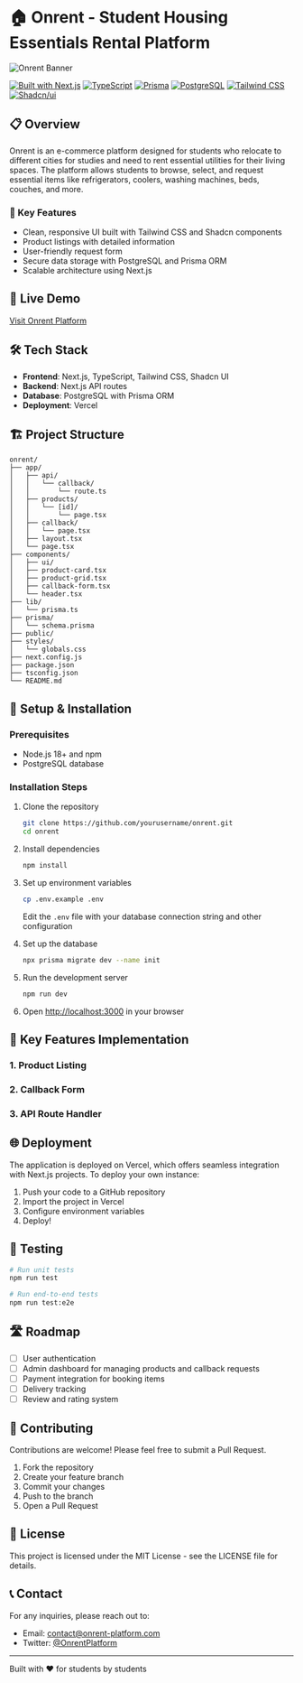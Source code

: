 # 🏠 Onrent - Student Housing Essentials Rental Platform

![Onrent Banner]()

[![Built with Next.js](https://img.shields.io/badge/Built%20with-Next.js-black?style=flat-square&logo=next.js)](https://nextjs.org/)
[![TypeScript](https://img.shields.io/badge/TypeScript-007ACC?style=flat-square&logo=typescript&logoColor=white)](https://www.typescriptlang.org/)
[![Prisma](https://img.shields.io/badge/Prisma-3982CE?style=flat-square&logo=Prisma&logoColor=white)](https://www.prisma.io/)
[![PostgreSQL](https://img.shields.io/badge/PostgreSQL-316192?style=flat-square&logo=postgresql&logoColor=white)](https://www.postgresql.org/)
[![Tailwind CSS](https://img.shields.io/badge/Tailwind_CSS-38B2AC?style=flat-square&logo=tailwind-css&logoColor=white)](https://tailwindcss.com/)
[![Shadcn/ui](https://img.shields.io/badge/shadcn/ui-000000?style=flat-square&logo=shadcnui&logoColor=white)](https://ui.shadcn.com/)

## 📋 Overview

Onrent is an e-commerce platform designed for students who relocate to different cities for studies and need to rent essential utilities for their living spaces. The platform allows students to browse, select, and request essential items like refrigerators, coolers, washing machines, beds, couches, and more.

### 🎯 Key Features

- Clean, responsive UI built with Tailwind CSS and Shadcn components
- Product listings with detailed information
- User-friendly request form
- Secure data storage with PostgreSQL and Prisma ORM
- Scalable architecture using Next.js

## 🚀 Live Demo

[Visit Onrent Platform](https://www.onrent.org.in/)

## 🛠️ Tech Stack

- **Frontend**: Next.js, TypeScript, Tailwind CSS, Shadcn UI
- **Backend**: Next.js API routes
- **Database**: PostgreSQL with Prisma ORM
- **Deployment**: Vercel

## 🏗️ Project Structure

```
onrent/
├── app/
│   ├── api/
│   │   └── callback/
│   │       └── route.ts
│   ├── products/
│   │   └── [id]/
│   │       └── page.tsx
│   ├── callback/
│   │   └── page.tsx
│   ├── layout.tsx
│   └── page.tsx
├── components/
│   ├── ui/
│   ├── product-card.tsx
│   ├── product-grid.tsx
│   ├── callback-form.tsx
│   └── header.tsx
├── lib/
│   └── prisma.ts
├── prisma/
│   └── schema.prisma
├── public/
├── styles/
│   └── globals.css
├── next.config.js
├── package.json
├── tsconfig.json
└── README.md
```

## 🔧 Setup & Installation

### Prerequisites

- Node.js 18+ and npm
- PostgreSQL database

### Installation Steps

1. Clone the repository
   ```bash
   git clone https://github.com/yourusername/onrent.git
   cd onrent
   ```

2. Install dependencies
   ```bash
   npm install
   ```

3. Set up environment variables
   ```bash
   cp .env.example .env
   ```
   Edit the `.env` file with your database connection string and other configuration

4. Set up the database
   ```bash
   npx prisma migrate dev --name init
   ```

5. Run the development server
   ```bash
   npm run dev
   ```

6. Open [http://localhost:3000](http://localhost:3000) in your browser


## 📱 Key Features Implementation

### 1. Product Listing


### 2. Callback Form


### 3. API Route Handler


## 🌐 Deployment

The application is deployed on Vercel, which offers seamless integration with Next.js projects. To deploy your own instance:

1. Push your code to a GitHub repository
2. Import the project in Vercel
3. Configure environment variables
4. Deploy!

## 🧪 Testing

```bash
# Run unit tests
npm run test

# Run end-to-end tests
npm run test:e2e
```

## 🛣️ Roadmap

- [ ] User authentication
- [ ] Admin dashboard for managing products and callback requests
- [ ] Payment integration for booking items
- [ ] Delivery tracking
- [ ] Review and rating system

## 🤝 Contributing

Contributions are welcome! Please feel free to submit a Pull Request.

1. Fork the repository
2. Create your feature branch 
3. Commit your changes 
4. Push to the branch 
5. Open a Pull Request

## 📃 License

This project is licensed under the MIT License - see the LICENSE file for details.

## 📞 Contact

For any inquiries, please reach out to:
- Email: contact@onrent-platform.com
- Twitter: [@OnrentPlatform](https://twitter.com/OnrentPlatform)

---

Built with ❤️ for students by students

